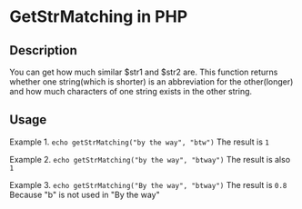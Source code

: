 # GetStrMatching in PHP

## Description

You can get how much similar $str1 and $str2 are.
This function returns whether one string(which is shorter) is an abbreviation for the other(longer) and how much characters of one string exists in the other string.

## Usage

Example 1.
`echo getStrMatching("by the way", "btw")`
The result is
`1`

Example 2.
`echo getStrMatching("by the way", "btway")`
The result is also
`1`

Example 3.
`echo getStrMatching("By the way", "btway")`
The result is
`0.8`
Because "b" is not used in "By the way"
